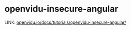 # openvidu-insecure-angular

LINK: [openvidu.io/docs/tutorials/openvidu-insecure-angular/](http://openvidu.io/docs/tutorials/openvidu-insecure-angular/)
